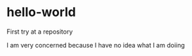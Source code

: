 # hello-world
First try at a repository

I am very concerned because I have no idea what I am doiing
